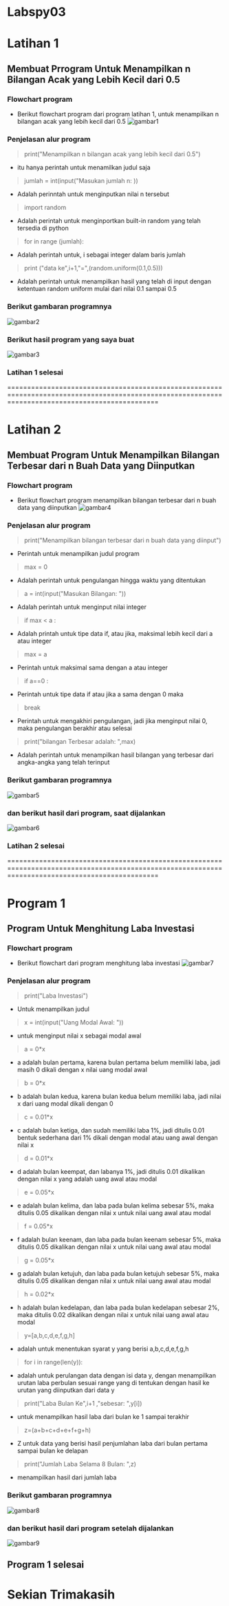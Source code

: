 # Labspy03
# Latihan 1
## Membuat Prrogram Untuk Menampilkan n Bilangan Acak yang Lebih Kecil dari 0.5
### Flowchart program
- Berikut flowchart program dari program latihan 1, untuk menampilkan n bilangan acak yang lebih kecil dari 0.5
![gambar1](ss/ss1.png)
### Penjelasan alur program 
 > print("Menampilkan n bilangan acak yang lebih kecil dari 0.5") 
-  itu hanya perintah untuk menamilkan judul saja
 > jumlah = int(input("Masukan jumlah n: )) 
-  Adalah perinntah untuk menginputkan nilai n tersebut
 > import random
-  Adalah perintah untuk menginportkan built-in random yang telah tersedia di python
 > for in range (jumlah): 
-  Adalah perintah untuk, i sebagai integer dalam baris jumlah
 > print ("data ke",i+1,"=",(random.uniform(0.1,0.5))) 
-  Adalah perintah untuk menampilkan hasil yang telah di input dengan ketentuan random uniform mulai dari nilai 0.1 sampai 0.5

### Berikut gambaran programnya
![gambar2](ss/ss2.PNG)

### Berikut hasil program yang saya buat
![gambar3](ss/ss3.PNG)
### Latihan 1 selesai
==================================================================================================================================================
# Latihan 2
## Membuat Program Untuk Menampilkan Bilangan Terbesar dari n Buah Data yang Diinputkan
### Flowchart program
- Berikut flowchart program menampilkan bilangan terbesar dari n buah data yang diinputkan
![gambar4](ss/ss4.png)

### Penjelasan alur program
 > print("Menampilkan bilangan terbesar dari n buah data yang diinput") 
- Perintah untuk menampilkan judul program
 > max = 0 
- Adalah perintah untuk pengulangan hingga waktu yang ditentukan
 > a = int(input("Masukan Bilangan: ")) 
- Adalah perintah untuk menginput nilai integer
 > if max < a : 
- Adalah printah untuk tipe data if, atau jika, maksimal lebih kecil dari a atau integer
 > max = a 
- Perintah untuk maksimal sama dengan a atau integer
 > if a==0 :
- Perintah untuk tipe data  if atau jika a sama dengan 0 maka 
 > break 
- Perintah untuk mengakhiri pengulangan, jadi jika menginput nilai 0, maka pengulangan berakhir atau selesai
 > print("bilangan Terbesar adalah: ",max)
- Adalah perintah untuk menampilkan hasil bilangan yang terbesar dari angka-angka yang telah terinput
### Berikut gambaran programnya
![gambar5](ss/ss5.PNG)
### dan berikut hasil dari program, saat dijalankan
![gambar6](ss/ss6.PNG)
### Latihan 2 selesai
==================================================================================================================================================
# Program 1
## Program Untuk Menghitung Laba Investasi
### Flowchart program
- Berikut flowchart dari program menghitung laba investasi
![gambar7](ss/ss7.png)
### Penjelasan alur program 
> print("Laba Investasi")
- Untuk menampilkan judul

> x = int(input("Uang Modal Awal: "))
- untuk menginput nilai x sebagai modal awal

> a = 0*x 
- a adalah bulan pertama, karena bulan pertama belum memiliki laba, jadi masih 0 dikali dengan x nilai uang modal awal

> b = 0*x 
- b adalah bulan kedua, karena bulan kedua belum memiliki laba, jadi nilai x dari uang modal dikali dengan 0

> c = 0.01*x 
- c adalah bulan ketiga, dan sudah memiliki laba 1%, jadi ditulis 0.01 bentuk sederhana dari 1% dikali dengan modal atau uang awal dengan nilai x

> d = 0.01*x 
- d adalah bulan keempat, dan labanya 1%, jadi ditulis 0.01 dikalikan dengan nilai x yang adalah uang awal atau modal

> e = 0.05*x 
- e adalah bulan kelima, dan laba pada bulan kelima sebesar 5%, maka ditulis 0.05 dikalikan dengan nilai x untuk nilai uang awal atau modal

> f = 0.05*x
- f adalah bulan keenam, dan laba pada bulan keenam sebesar 5%, maka ditulis 0.05 dikalikan dengan nilai x untuk nilai uang awal atau modal

> g = 0.05*x 
- g adalah bulan ketujuh, dan laba pada bulan ketujuh sebesar 5%, maka ditulis 0.05 dikalikan dengan nilai x untuk nilai uang awal atau modal

> h = 0.02*x 
- h adalah bulan kedelapan, dan laba pada bulan kedelapan sebesar 2%, maka ditulis 0.02 dikalikan dengan nilai x untuk nilai uang awal atau modal

> y=[a,b,c,d,e,f,g,h] 
- adalah untuk menentukan syarat y yang berisi a,b,c,d,e,f,g,h

> for i in range(len(y)): 
- adalah untuk perulangan data dengan isi data y, dengan menampilkan urutan laba perbulan sesuai range yang di tentukan dengan hasil ke urutan yang diinputkan dari data y

> print("Laba Bulan Ke",i+1 ,"sebesar: ",y[i]) 
- untuk menampilkan hasil laba dari bulan ke 1 sampai terakhir

> z=(a+b+c+d+e+f+g+h) 
- Z untuk data yang berisi hasil penjumlahan laba dari bulan pertama sampai bulan ke delapan

> print("Jumlah Laba Selama 8 Bulan: ",z) 
- menampilkan hasil dari jumlah laba

### Berikut gambaran programnya
![gambar8](ss/ss8.PNG)
### dan berikut hasil dari program setelah dijalankan
![gambar9](ss/ss9.PNG)
## Program 1 selesai
# Sekian Trimakasih